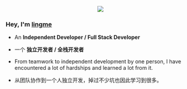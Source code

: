 <p align="center"> 
   <img alingn="center" src="https://view-count.glitch.me/count.svg" />
 </p>

### Hey, I'm [lingme](https://lingmin.me/)


* An <b>Independent Developer / Full Stack Developer</b>

* 一个 <b>独立开发者 / 全栈开发者</b>

* From teamwork to independent development by one person, I have encountered a lot of hardships and learned a lot from it.

* 从团队协作到一个人独立开发，掉过不少坑也因此学习到很多。

